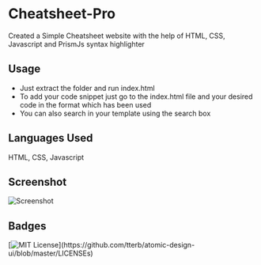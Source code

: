 # Cheatsheet-Pro
Created a Simple Cheatsheet website with the help of HTML, CSS, Javascript and PrismJs syntax highlighter

## Usage
- Just extract the folder and run index.html
- To add your code snippet just go to the index.html file and your desired code in the format which has been used
- You can also search in your template using the search box

## Languages Used

HTML, CSS, Javascript

## Screenshot

![Screenshot](https://github.com/jatinkumar027/Cheatsheet-Pro/blob/main/Screenshot.png?raw=true)

## Badges

[![MIT License](https://img.shields.io/apm/l/atomic-design-ui.svg?)](https://github.com/tterb/atomic-design-ui/blob/master/LICENSEs)

